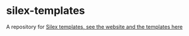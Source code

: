 silex-templates
===============

A repository for [Silex templates, see the website and the templates here](http://silexlabs.github.io/silex-templates/)

